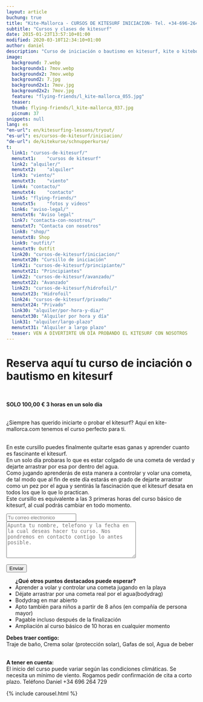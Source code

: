 ```yaml
---
layout: article
buchung: true
title: "Kite-Mallorca - CURSOS DE KITESURF INICIACION- Tel. +34-696-264729"
subtitle: "Cursos y clases de kitesurf"
date: 2015-01-23T13:57:10+01:00
modified: 2020-03-10T12:34:10+01:00
author: daniel
description: "Curso de iniciación o bautismo en kitesurf, kite o kiteboarding. En solo 3 horas apredes a volar una cometa. Llama y apúntate ahora aquí"
image:
  background: 7.webp
  backgroundx1: 7mov.webp
  backgroundx2: 7mov.webp
  background2: 7.jpg
  background2x1: 7mov.jpg
  background2x2: 7mov.jpg
  feature: "flying-friends/l_kite-mallorca_055.jpg"
  teaser:
  thumb: flying-friends/l_kite-mallorca_037.jpg
  picnum: 37
snippets: null
lang: es
"en-url": en/kitesurfing-lessons/tryout/
"es-url": es/cursos-de-kitesurf/iniciacion/
"de-url": de/kitekurse/schnupperkurse/
t:
  link1: "cursos-de-kitesurf/"
  menutxt1:    "cursos de kitesurf"
  link2: "alquiler/"
  menutxt2:    "alquiler"
  link3: "viento/"
  menutxt3:    "viento"
  link4: "contacto/"
  menutxt4:    "contacto"
  link5: "flying-friends/"
  menutxt5:    "fotos y videos"
  link6: "aviso-legal/"
  menutxt6: "Aviso legal"
  link7: "contacta-con-nosotros/"
  menutxt7: "Contacta con nosotros"
  link8: "shop/"
  menutxt8: Shop
  link9: "outfit/"
  menutxt9: Outfit
  link20: "cursos-de-kitesurf/iniciacion/"
  menutxt20: "Cursillo de iniciación"
  link21: "cursos-de-kitesurf/principiante/"
  menutxt21: "Principiantes"
  link22: "cursos-de-kitesurf/avanzado/"
  menutxt22: "Avanzado"
  link23: "cursos-de-kitesurf/hidrofoil/"
  menutxt23: "Hidrofoil"
  link24: "cursos-de-kitesurf/privado/"
  menutxt24: "Privado"
  link30: "alquiler/por-hora-y-dia/"
  menutxt30: "Alquiler por hora y día"
  link31: "alquiler/largo-plazo"
  menutxt31: "Alquiler a largo plazo"
  teaser: VEN A DIVERTIRTE UN DÍA PROBANDO EL KITESURF CON NOSOTROS
---
```


<div id="bookingKitContainer"></div>
<script src="https://eu5.bookingkit.de/bkscript.js.php?cw=a03e5048263685b2ea6fd19deb2b34a8&lang=es&e=72540446a4965399faa6cfed67b2623c"></script>
<noscript>
<h1>Reserva aquí tu curso de inciación o bautismo en kitesurf</h1>
<br>
 
<strong>SOLO 100,00 € 3 horas en un solo día</strong><br><br>

¿Siempre has querido iniciarte o probar el kitesurf? Aquí en kite-mallorca.com tenemos el curso perfecto para ti.<br><br>

En este cursillo puedes finalmente quitarte esas ganas y aprender cuanto es fascinante el kitesurf.<br>
En un solo día probaras lo que es estar colgado de una cometa de verdad y dejarte arrastrar por esa por dentro del agua.<br>
Como jugando aprenderás de esta manera a controlar y volar una cometa, de tal modo que al fin de este día estarás en grado de dejarte arrastrar como un pez por el agua y sentirás la fascinación que el kitesurf desata en todos los que lo que lo practican.<br>
Este cursillo es equivalente a las 3 primeras horas del curso básico de kitesurf, al cual podrás cambiar en todo momento.

<div class="item">
<form method="POST" action="https://formspree.io/team@kite-mallorca.com">
  <input type="email" name="_replyto" placeholder="Tu correo electronico" required>
  <input type="hidden" name="_subject" value="Encuesta de reserva para un curso de iniciacion">
  <textarea name="body" cols="40" rows="6" placeholder="Apunta tu nombre, telefono y la fecha en la cual deseas hacer tu curso. Nos pondremos en contacto contigo lo antes posible."></textarea>
  <span></span><br><br>
  <input type="hidden" name="_next" value="{{ site.url }}/es/gracias">
  <input type="submit" value="Enviar">
</form>
<ul title="Otros puntos que destacan en el curso de kitesurf"><strong>¿Qué otros puntos destacados puede esperar?</strong>
  <li>Aprender a volar y controlar una cometa jugando en la playa</li>
  <li>Déjate arrastrar por una cometa real por el agua(bodydrag)</li>
  <li>Bodydrag en mar abierto</li>
  <li>Apto también para niños a partir de 8 años (en compañía de persona mayor)</li>
  <li>Pagable incluso después de la finalización</li>
  <li>Ampliación al curso básico de 10 horas en cualquier momento</li>
</ul>

<span><strong>Debes traer contigo:</strong><br>
Traje de baño, Crema solar (protección solar), Gafas de sol, Agua de beber</span><br><br>

<span><strong>A tener en cuenta:</strong><br>
El inicio del curso puede variar según las condiciones climáticas. Se necesita un mínimo de viento. Rogamos pedir confirmación de cita a corto plazo. Teléfono Daniel +34 696 264 729</span>
</div>

{% include carousel.html %}

</noscript>
